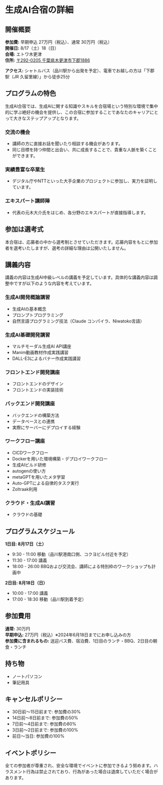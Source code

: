 # 生成AI合宿の詳細

## 開催概要

**参加費:** 早期申込 27万円（税込）、通常 30万円（税込）  
**開催日:** 8/17（土）18（日）  
**会場:** エトワ木更津  
**住所:** [〒292-0205 千葉県木更津市下郡1886](https://www.google.com/maps?q=35.354065809707954,140.03845944050343)

**アクセス:** シャトルバス（品川駅から出発を予定）、電車でお越しの方は「下郡駅（JR 久留里線）」から徒歩25分  

## プログラムの特色

生成AI合宿では、生成AIに関する知識やスキルを合宿場という特別な環境で集中的に学ぶ絶好の機会を提供し、この合宿に参加することであなたのキャリアにとって大きなステップアップとなります。

### 交流の機会
- 講師の方に直接お話を聞いたり相談する機会があります。
- 同じ目標を持つ仲間と出会い、共に成長することで、貴重な人脈を築くことができます。

### 実績豊富な卒業生
- デジタル庁やNTTといった大手企業のプロジェクトに参加し、実力を証明しています。

### エキスパート講師陣
- 代表の元木大介氏をはじめ、各分野のエキスパートが直接指導します。

## 参加は選考式
本合宿は、応募者の中から選考制とさせていただきます。応募内容をもとに参加者を選考いたしますが、選考の詳細な理由は公開いたしません。

## 講義内容

講義の内容は生成AI中級レベルの講義を予定しています。具体的な講義内容は調整中ですが以下のような内容を考えています。

### 生成AI開発概論講習
- 生成AIの基本概念
- プロンプトプログラミング
- 自然言語プログラミング技法（Claude コンパイラ、Niwatoko言語）

### 生成AI基礎開発講習
- マルチモーダル生成AI API講座
- Manim動画教材作成実践講習
- DALL-E3によるバナー作成実践講習

### フロントエンド開発講座
- フロントエンドのデザイン
- フロントエンドの実装技術

### バックエンド開発講座
- バックエンドの構築方法
- データベースとの連携
- 実際にサーバーにデプロイする経験

### ワークフロー講座
- CICDワークフロー
- Dockerを用いた環境構築・デプロイワークフロー
- 生成AIビルド研修
- autogenの使い方
- metaGPTを用いたメタ学習
- Auto-GPTによる自律的タスク実行
- Zoltraak利用

### クラウド・生成AI講習
- クラウドの基礎

## プログラムスケジュール

**1日目: 8月17日（土）**
- 9:30 - 11:00 移動（品川駅港南口側、コクヨビル付近を予定）
- 11:30 - 17:00 講義
- 18:00 - 26:00 BBQおよび交流会、講師による特別枠のワークショップも計画中

**2日目: 8月18日（日）**
- 10:00 - 17:00 講義
- 17:00 - 18:30 移動（品川駅到着予定）

## 参加費用

**通常:** 30万円  
**早期申込:** 27万円（税込）※2024年6月18日までにお申し込みの方  
**参加費に含まれるもの:** 送迎バス費、宿泊費、1日目のランチ・BBQ、2日目の朝食・ランチ  

## 持ち物
- ノートパソコン
- 筆記用具

## キャンセルポリシー
- 30日前〜15日前まで: 参加費の30%
- 14日前〜8日前まで: 参加費の50%
- 7日前〜4日前まで: 参加費の80%
- 3日前〜2日前まで: 参加費の100%
- 前日〜当日: 参加費の100%

## イベントポリシー
全ての参加者が尊重され、安全な環境でイベントに参加できるよう努めます。ハラスメント行為は禁止されており、行為があった場合は退席していただく場合があります。
